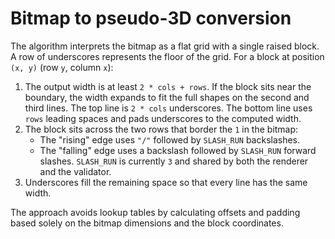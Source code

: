 # Bitmap to pseudo-3D conversion

The algorithm interprets the bitmap as a flat grid with a single raised block.
A row of underscores represents the floor of the grid. For a block at position
`(x, y)` (row `y`, column `x`):

1. The output width is at least `2 * cols + rows`. If the block sits near the
   boundary, the width expands to fit the full shapes on the second and third
   lines. The top line is `2 * cols` underscores. The bottom line uses `rows`
   leading spaces and pads underscores to the computed width.
2. The block sits across the two rows that border the `1` in the bitmap:
   - The "rising" edge uses `"/"` followed by ``SLASH_RUN`` backslashes.
   - The "falling" edge uses a backslash followed by ``SLASH_RUN`` forward
     slashes.
   ``SLASH_RUN`` is currently ``3`` and shared by both the renderer and the
   validator.
3. Underscores fill the remaining space so that every line has the same width.

The approach avoids lookup tables by calculating offsets and padding based
solely on the bitmap dimensions and the block coordinates.
